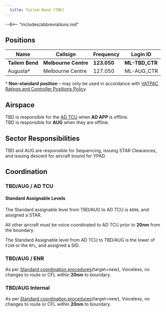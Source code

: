 ```yaml
---
  title: Tailem Bend (TBD)
---
```


--8<-- "includes/abbreviations.md"
## Positions

| Name | Callsign | Frequency | Login ID |
| ---- | -------- | --------- | -------- |
| **Tailem Bend** | **Melbourne Centre** | **123.050** | **ML-TBD_CTR** |
| Augusta† | Melbourne Centre | 127.050 | ML-AUG_CTR |

† **Non-standard position** – may only be used in accordance with [VATPAC Ratings and Controller Positions Policy](https://cdn.vatpac.org/documents/policy/Controller+Positions+and+Ratings+Policy+v5.2.pdf)

## Airspace

TBD is responsible for the [AD TCU](../../../terminal/adelaide) when **AD APP** is offline.  
TBD is responsible for **AUG** when they are offline.  

## Sector Responsibilities
TBD and AUG are responsible for Sequencing, issuing STAR Clearances, and issuing descent for aircraft bound for YPAD.

## Coordination

### TBD/AUG / AD TCU
#### Standard Assignable Levels

The Standard assignable level from TBD/AUG to AD TCU is `A090`, and assigned a STAR.

All other aircraft must be voice coordinated to AD TCU prior to **20nm** from the boundary.

The Standard Assignable level from AD TCU to TBD/AUG is the lower of `F240` or the `RFL`, and assigned a SID.

### TBD/AUG / ENR
As per [Standard coordination procedures](../../../controller-skills/coordination/#enr-enr){target=new}, Voiceless, no changes to route or CFL within **20nm** to boundary.

### TBD/AUG Internal
As per [Standard coordination procedures](../../../controller-skills/coordination/#enr-enr){target=new}, Voiceless, no changes to route or CFL within **20nm** to boundary.